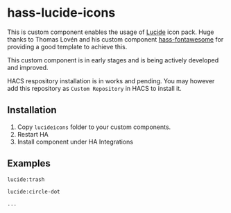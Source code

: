 # hass-lucide-icons

This is custom component enables the usage of [Lucide](https://lucide.dev/) icon pack.
Huge thanks to Thomas Lovén and his custom component [hass-fontawesome](https://github.com/thomasloven/hass-fontawesome) for providing a good template to achieve this.

This custom component is in early stages and is being actively developed and improved.

HACS respository installation is in works and pending. You may however add this repository as `Custom Repository` in HACS to install it.

## Installation

1. Copy `lucideicons` folder to your custom components.
2. Restart HA
3. Install component under HA Integrations

## Examples
```
lucide:trash

lucide:circle-dot

...
```
